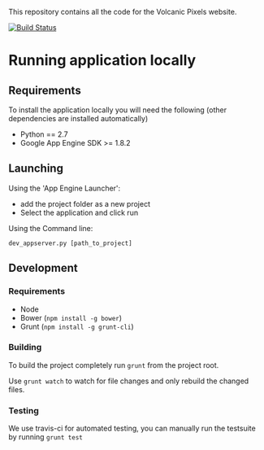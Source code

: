 This repository contains all the code for the Volcanic Pixels website.

[![Build Status](https://travis-ci.org/volcanicpixels/volcanicpixels.png)](https://travis-ci.org/volcanicpixels/volcanicpixels)


# Running application locally


## Requirements

To install the application locally you will need the following (other dependencies are installed automatically)

 - Python == 2.7
 - Google App Engine SDK >= 1.8.2


## Launching


Using the 'App Engine Launcher':

 - add the project folder as a new project
 - Select the application and click run

Using the Command line:

```
dev_appserver.py [path_to_project]
```

## Development

### Requirements

 - Node
 - Bower (`npm install -g bower`)
 - Grunt (`npm install -g grunt-cli`)

### Building

To build the project completely run `grunt` from the project root.

Use `grunt watch` to watch for file changes and only rebuild the changed files.

### Testing

We use travis-ci for automated testing, you can manually run the testsuite by running `grunt test`
